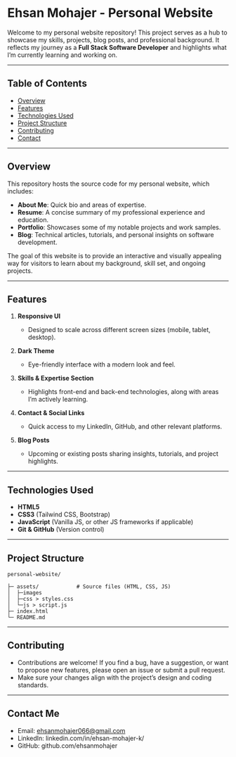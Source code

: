 # Ehsan Mohajer - Personal Website

Welcome to my personal website repository! This project serves as a hub to showcase my skills, projects, blog posts, and professional background. 
It reflects my journey as a **Full Stack Software Developer** and highlights what I’m currently learning and working on.

---

## Table of Contents

- [Overview](#overview)  
- [Features](#features)  
- [Technologies Used](#technologies-used)  
- [Project Structure](#project-structure)  
- [Contributing](#contributing)  
- [Contact](#contact)  

---

## Overview

This repository hosts the source code for my personal website, which includes:

- **About Me**: Quick bio and areas of expertise.  
- **Resume**: A concise summary of my professional experience and education.  
- **Portfolio**: Showcases some of my notable projects and work samples.  
- **Blog**: Technical articles, tutorials, and personal insights on software development.

The goal of this website is to provide an interactive and visually appealing way for visitors to learn about my background, skill set, and ongoing projects.

---

## Features

1. **Responsive UI**  
   - Designed to scale across different screen sizes (mobile, tablet, desktop).

2. **Dark Theme**  
   - Eye-friendly interface with a modern look and feel.

3. **Skills & Expertise Section**  
   - Highlights front-end and back-end technologies, along with areas I’m actively learning.

4. **Contact & Social Links**  
   - Quick access to my LinkedIn, GitHub, and other relevant platforms.

5. **Blog Posts**  
   - Upcoming or existing posts sharing insights, tutorials, and project highlights.

---

## Technologies Used

- **HTML5**  
- **CSS3** (Tailwind CSS, Bootstrap)  
- **JavaScript** (Vanilla JS, or other JS frameworks if applicable)  
- **Git & GitHub** (Version control)

---

## Project Structure
```plaintext
personal-website/

├─ assets/            # Source files (HTML, CSS, JS)
│  ├─images
│  ├─css > styles.css
│  └─js > script.js
├─ index.html          
└─ README.md
```
 ---

## Contributing

- Contributions are welcome! If you find a bug, have a suggestion, or want to propose new features, please open an issue or submit a pull request.
- Make sure your changes align with the project’s design and coding standards.

 ---

## Contact Me

- Email: ehsanmohajer066@gmail.com
- LinkedIn: linkedin.com/in/ehsan-mohajer-k/
- GitHub: github.com/ehsanmohajer

